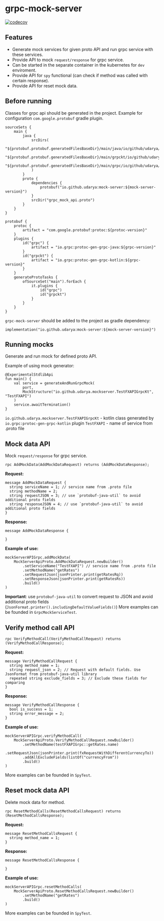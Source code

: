 # grpc-mock-server

[![codecov](https://codecov.io/gh/UDarya/grpc-mock-server/branch/main/graph/badge.svg?token=H2S3WS2G6J)](https://codecov.io/gh/UDarya/grpc-mock-server)


## Features
 - Generate mock services for given proto API and run grpc service with these services.
 - Provide API to mock `request/response` for grpc service. 
 - Can be started in the separate container in the kubernetes for `dev` enviroment.
 - Provide API for `spy` functional (can check if method was called with certain response).
 - Provide API for reset mock data.

## Before running

Classes for grpc api should be generated in the project.
Example for configuration `com.google.protobuf` gradle plugin.
```
sourceSets {
    main {
        java {
            srcDirs(
                "${protobuf.protobuf.generatedFilesBaseDir}/main/java/io/github/udarya/mockserver",
                "${protobuf.protobuf.generatedFilesBaseDir}/main/grpckt/io/github/udarya/mockserver",
                "${protobuf.protobuf.generatedFilesBaseDir}/main/grpc/io/github/udarya/mockserver"
            )
        }
        proto {
            dependencies {
                protobuf("io.github.udarya:mock-server:${mock-server-version}")
            }
            srcDir("grpc_mock_api.proto")
        }
    }
}

protobuf {
    protoc {
        artifact = "com.google.protobuf:protoc:${protoc-version}"
    }
    plugins {
        id("grpc") {
            artifact = "io.grpc:protoc-gen-grpc-java:${grpc-version}"
        }
        id("grpckt") {
            artifact = "io.grpc:protoc-gen-grpc-kotlin:${grpc-version}"
        }
    }
    generateProtoTasks {
        ofSourceSet("main").forEach {
            it.plugins {
                id("grpc")
                id("grpckt")
            }
        }
    }
}
```

`grpc-mock-server` should be added to the project as gradle dependency:

```
implementation("io.github.udarya:mock-server:${mock-server-version}")
```

## Running mocks
Generate and run mock for defined proto API.

Example of using mock generator:
```
@ExperimentalStdlibApi
fun main() {
    val service = generateAndRunGrpcMock(
        port,
        MockStructure("io.github.udarya.mockserver.TestFXAPIGrpcKt", "TestFXAPI")
    )
    service.awaitTermination()
}
```
`io.github.udarya.mockserver.TestFXAPIGrpcKt` - kotlin class generated by `io.grpc:protoc-gen-grpc-kotlin` plugin
`TestFXAPI` - name of service from .proto file

## Mock data API
Mock `request/response` for grpc service.

```
rpc AddMockData(AddMockDataRequest) returns (AddMockDataResponse);
```

**Request:**
```
message AddMockDataRequest {
  string serviceName = 1; // service name from .proto file
  string methodName = 2;
  string requestJSON = 3; // use `protobuf-java-util` to avoid additional proto fields
  string responseJSON = 4; // use `protobuf-java-util` to avoid additional proto fields
}
```

**Response:**
```
message AddMockDataResponse {

}
```

**Example of use:**
```
mockServerAPIGrpc.addMockData(
    MockServerApiProto.AddMockDataRequest.newBuilder()
        .setServiceName("TestFXAPI") // service name from .proto file
        .setMethodName("getRates")
        .setRequestJson(jsonPrinter.print(getRatesRq))
        .setResponseJson(jsonPrinter.print(getRatesRs))
        .build()
)
```
**Important**: use `protobuf-java-util` to convert request to JSON and avoid additional proto fields (`JsonFormat.printer().includingDefaultValueFields()`) 
More examples can be founded in `GrpcMockServiceTest`.

## Verify method call API
```
rpc VerifyMethodCall(VerifyMethodCallRequest) returns (VerifyMethodCallResponse);
```

**Request:**
```
message VerifyMethodCallRequest {
  string method_name = 1;
  string request_json = 2; // Request with default fields. Use JsonFormat from protobuf-java-util library
  repeated string exclude_fields = 3; // Exclude these fields for comparing
}
```

**Response:**
```
message VerifyMethodCallResponse {
  bool is_success = 1;
  string error_message = 2;
}
```
**Example of use:**
```
mockServerAPIGrpc.verifyMethodCall(
    MockServerApiProto.VerifyMethodCallRequest.newBuilder()
        .setMethodName(testFXAPIGrpc::getRates.name)
        .setRequestJson(jsonPrinter.print(fxRequestWithDifferentCurrencyTo))
        .addAllExcludeFields(listOf("currencyFrom"))
        .build()
)
```
More examples can be founded in `SpyTest`.

## Reset mock data API
Delete mock data for method.
```
rpc ResetMethodCalls(ResetMethodCallsRequest) returns (ResetMethodCallsResponse);
```

**Request:**
```
message ResetMethodCallsRequest {
  string method_name = 1;
}
```

**Response:**
```
message ResetMethodCallsResponse {

}
```

**Example of use:**
```
mockServerAPIGrpc.resetMethodCalls(
    MockServerApiProto.ResetMethodCallsRequest.newBuilder()
        .setMethodName("getRates")
        .build()
)
```
More examples can be founded in `SpyTest`.

